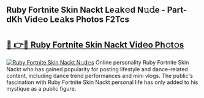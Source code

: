 ## Ruby Fortnite Skin Nackt Le𝚊k𝚎d N𝚞𝚍e - Part-dKh Vid𝚎o Le𝚊ks Photos F2Tcs

# <h2><a href="http://fb7jho.evod.top/?m=Ruby+Fortnite+Skin+Nackt">🔗 👉🔴 Ruby Fortnite Skin Nackt Vid𝚎o Ph𝚘t𝚘s</a></h2>

[![Ruby Fortnite Skin Nackt N𝚞d𝚎s](https://i.imgur.com/8V9OHl7.gif)](http://fb7jho.evod.top/?m=Ruby+Fortnite+Skin+Nackt)
Online personality Ruby Fortnite Skin Nackt who has gained popularity for posting lifestyle and dance-related content, including dance trend performances and mini vlogs. The public's fascination with Ruby Fortnite Skin Nackt personal life has only added to his mystique as a public figure. 
